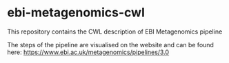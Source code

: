 # ebi-metagenomics-cwl
This repository contains the CWL description of EBI Metagenomics pipeline

The steps of the pipeline are visualised on the website and can be found here:
https://www.ebi.ac.uk/metagenomics/pipelines/3.0
